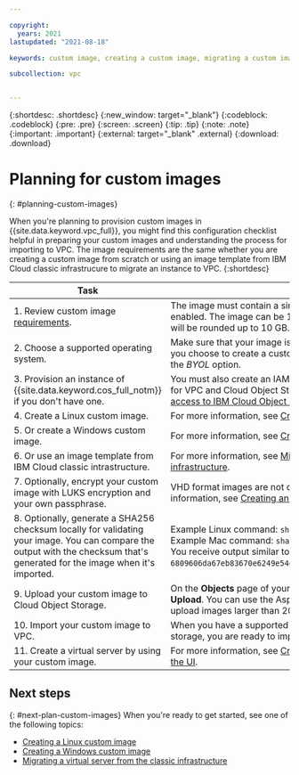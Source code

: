 ```yaml
---

copyright:
  years: 2021
lastupdated: "2021-08-18"

keywords: custom image, creating a custom image, migrating a custom image

subcollection: vpc


---
```


{:shortdesc: .shortdesc}
{:new_window: target="_blank"}
{:codeblock: .codeblock}
{:pre: .pre}
{:screen: .screen}
{:tip: .tip}
{:note: .note}
{:important: .important}
{:external: target="_blank" .external}
{:download: .download}

# Planning for custom images
{: #planning-custom-images}

When you're planning to provision custom images in {{site.data.keyword.vpc_full}}, you might find this configuration checklist helpful in preparing your custom images and understanding the process for importing to VPC. The image requirements are the same whether you are creating a custom image from scratch or using an image template from IBM Cloud classic infrastrucure to 
migrate an instance to VPC. 
{:shortdesc}


| Task              | Details           |
|-------------------|-------------------|
| 1. Review custom image [requirements](/docs/vpc?topic=vpc-about-images#custom-image-reqs). | The image must contain a single file or volume, and be cloud-init enabled. The image can be 10 GB to 250 GB. Images below 10 GB will be rounded up to 10 GB. |
| 2. Choose a supported operating system.| Make sure that your image is supported as a [stock image](/docs/vpc?topic=vpc-about-images#stock-images) in VPC. If you choose to create a custom image and use you own license, select the _BYOL_ option. |
| 3. Provision an instance of {{site.data.keyword.cos_full_notm}} if you don't have one. | You must also create an IAM authorization between the Image Service for VPC and Cloud Object Storage. For more information, see [Granting access to IBM Cloud Object Storage to import images](/docs/vpc?topic=vpc-object-storage-prereq). |
| 4. Create a Linux custom image. | For more information, see [Creating a Linux custom image](/docs/vpc?topic=vpc-create-linux-custom-image). |
| 5. Or create a Windows custom image. | For more information, see [Creating a Windows custom image](/docs/vpc?topic=vpc-create-windows-custom-image). | 
| 6. Or use an image template from IBM Cloud classic intrastructure. | For more information, see [Migrating a virtual server from the classic infrastructure](/docs/vpc?topic=vpc-migrate-vsi-to-vpc). |
| 7. Optionally, encrypt your custom image with LUKS encryption and your own passphrase. | VHD format images are not compatible with encrption. For more information, see [Creating an encrypted custom image](/docs/vpc?topic=vpc-create-encrypted-custom-image). |
| 8. Optionally, generate a SHA256 checksum locally for validating your image. You can compare the output with the checksum that's generated for the image when it's imported.| Example Linux command: `sha256sum ubuntu_image.qcow2` <br> Example Mac command: `shasum -a 256 ubuntu_image.qcow2` <br> You receive output similar to: `6809606da67eb83670e6249e54e94043eb43c0471669fb96ea4050c4c07e2df7`.  |
| 9. Upload your custom image to Cloud Object Storage. | On the **Objects** page of your IBM Cloud Object Storage bucket, click **Upload**. You can use the Aspera high-speed transfer plug-in to upload images larger than 200 MB. |
| 10. Import your custom image to VPC. | When you have a supported custom image available in Cloud Object storage, you are ready to import. See [Importing a custom image](/docs/vpc?topic=vpc-managing-images#import-custom-image). |
| 11. Create a virtual server by using your custom image. | For more information, see [Creating virtual server instances by using the UI](/docs/vpc?topic=vpc-creating-virtual-servers). |

## Next steps
{: #next-plan-custom-images}
When you're ready to get started, see one of the following topics:
 * [Creating a Linux custom image](/docs/vpc?topic=vpc-create-linux-custom-image)
 * [Creating a Windows custom image](/docs/vpc?topic=vpc-create-windows-custom-image)
 * [Migrating a virtual server from the classic infrastructure](/docs/vpc?topic=vpc-migrate-vsi-to-vpc)

